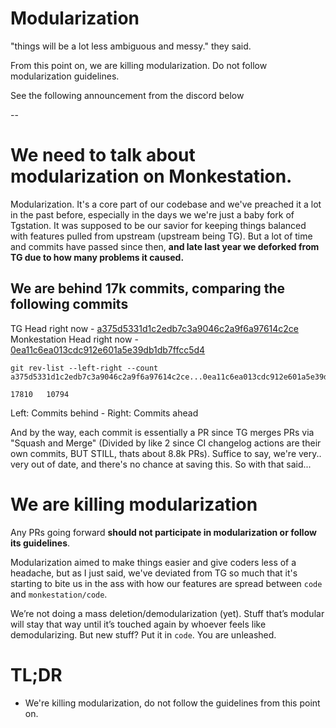 # Modularization

"things will be a lot less ambiguous and messy." they said.

From this point on, we are killing modularization. Do not follow modularization guidelines.

See the following announcement from the discord below

--

# We need to talk about modularization on Monkestation.

Modularization. It's a core part of our codebase and we've preached it a lot in the past before, especially in the days we we're just a baby fork of Tgstation. It was supposed to be our savior for keeping things balanced with features pulled from upstream (upstream being TG). But a lot of time and commits have passed since then, **and late last year we deforked from TG due to how many problems it caused.**

## We are behind 17k commits, comparing the following commits

TG Head right now - [a375d5331d1c2edb7c3a9046c2a9f6a97614c2ce](https://github.com/tgstation/tgstation/commit/a375d5331d1c2edb7c3a9046c2a9f6a97614c2ce)
Monkestation Head right now - [0ea11c6ea013cdc912e601a5e39db1db7ffcc5d4](https://github.com/Monkestation/Monkestation2.0/commit/0ea11c6ea013cdc912e601a5e39db1db7ffcc5d4)

```
git rev-list --left-right --count
a375d5331d1c2edb7c3a9046c2a9f6a97614c2ce...0ea11c6ea013cdc912e601a5e39db1db7ffcc5d4

17810   10794
```

Left: Commits behind - Right: Commits ahead

And by the way, each commit is essentially a PR since TG merges PRs via "Squash and Merge" (Divided by like 2 since CI changelog actions are their own commits, BUT STILL, thats about 8.8k PRs). Suffice to say, we're very.. very out of date, and there's no chance at saving this. So with that said...

# We are killing modularization

Any PRs going forward **should not participate in modularization or follow its guidelines**.

Modularization aimed to make things easier and give coders less of a headache, but as I just said, we've deviated from TG so much that it's starting to bite us in the ass with how our features are spread between `code` and `monkestation/code`.

We’re not doing a mass deletion/demodularization (yet). Stuff that’s modular will stay that way until it’s touched again by whoever feels like demodularizing. But new stuff? Put it in `code`. You are unleashed.

# TL;DR

- We're killing modularization, do not follow the guidelines from this point on.
